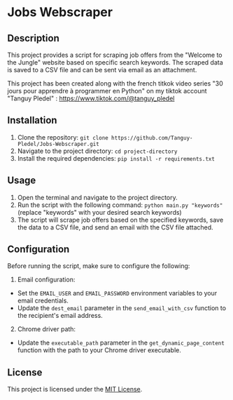 # Jobs Webscraper

## Description

This project provides a script for scraping job offers from the "Welcome to the Jungle" website based on specific search keywords. The scraped data is saved to a CSV file and can be sent via email as an attachment.

This project has been created along with the french titkok video series "30 jours pour apprendre à programmer en Python" on my tiktok account "Tanguy Pledel" : https://www.tiktok.com/@tanguy_pledel

## Installation

1. Clone the repository: `git clone https://github.com/Tanguy-Pledel/Jobs-Webscraper.git`
2. Navigate to the project directory: `cd project-directory`
3. Install the required dependencies: `pip install -r requirements.txt`

## Usage

1. Open the terminal and navigate to the project directory.
2. Run the script with the following command:
`python main.py "keywords"` (replace "keywords" with your desired search keywords)
3. The script will scrape job offers based on the specified keywords, save the data to a CSV file, and send an email with the CSV file attached.

## Configuration

Before running the script, make sure to configure the following:

1. Email configuration:
- Set the `EMAIL_USER` and `EMAIL_PASSWORD` environment variables to your email credentials.
- Update the `dest_email` parameter in the `send_email_with_csv` function to the recipient's email address.

2. Chrome driver path:
- Update the `executable_path` parameter in the `get_dynamic_page_content` function with the path to your Chrome driver executable.

## License

This project is licensed under the [MIT License](LICENSE).
